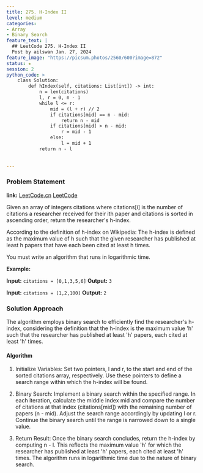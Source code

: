 ```yaml
---
title: 275. H-Index II
level: medium
categories:
- Array
- Binary Search
feature_text: |
  ## LeetCode 275. H-Index II
  Post by ailswan Jan. 27, 2024
feature_image: "https://picsum.photos/2560/600?image=872"
status: ★
session: 2
python_code: >
    class Solution:
        def hIndex(self, citations: List[int]) -> int:
            n = len(citations)
            l, r = 0, n - 1
            while l <= r:
                mid = (l + r) // 2
                if citations[mid] == n - mid:
                    return n - mid
                if citations[mid] > n - mid:
                    r = mid - 1
                else:
                    l = mid + 1
            return n - l
      
         
---
```


### Problem Statement
**link:**
[LeetCode.cn](https://leetcode.cn/problems/h-index-ii/)
[LeetCode](https://leetcode.com/problems/h-index-ii/)

Given an array of integers citations where citations[i] is the number of citations a researcher received for their ith paper and citations is sorted in ascending order, return the researcher's h-index.

According to the definition of h-index on Wikipedia: The h-index is defined as the maximum value of h such that the given researcher has published at least h papers that have each been cited at least h times.

You must write an algorithm that runs in logarithmic time.
 
**Example:**

**Input:** `citations = [0,1,3,5,6]`
**Output:** `3`
 
**Input:** `citations = [1,2,100]`
**Output:** `2`

### Solution Approach

The algorithm employs binary search to efficiently find the researcher's h-index, considering the definition that the h-index is the maximum value 'h' such that the researcher has published at least 'h' papers, each cited at least 'h' times.

#### Algorithm
1. Initialize Variables: Set two pointers, l and r, to the start and end of the sorted citations array, respectively. Use these pointers to define a search range within which the h-index will be found.

2. Binary Search: Implement a binary search within the specified range. In each iteration, calculate the middle index mid and compare the number of citations at that index (citations[mid]) with the remaining number of papers (n - mid). Adjust the search range accordingly by updating l or r. Continue the binary search until the range is narrowed down to a single value.

3. Return Result: Once the binary search concludes, return the h-index by computing n - l. This reflects the maximum value 'h' for which the researcher has published at least 'h' papers, each cited at least 'h' times. The algorithm runs in logarithmic time due to the nature of binary search.